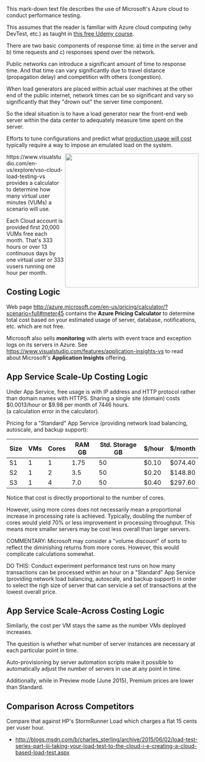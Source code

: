 This mark-down text file describes the use of Microsoft's Azure cloud to conduct performance testing.

This assumes that the reader is familiar with 
Azure cloud computing (why DevTest, etc.) as taught in
[this free Udemy course](https://www.udemy.com/introduction-to-cloud-computing-and-microsoft-azure/#/).

There are two basic components of response time: 
a) time in the server and 
b) time requests and c) responses spend over the network.

Public networks can introduce a significant amount of time to response time.
And that time can vary significantly due to travel distance (propagation delay) 
and competition with others (congestion).

When load generators are placed within actual user machines at the other end of the public internet,
network times can be so significant and vary so significantly that they "drown out" 
the server time component.

So the ideal situation is to have a load generator near the front-end web server
within the data center to adequately measure time spent on the server.

Efforts to tune configurations and predict what <a href="#Costing">production usage will cost</a>
typically require a way to impose an emulated load on the system. 

<a target="_blank" href="https://cloud.githubusercontent.com/assets/300046/8075255/4f1b414a-0efb-11e5-87f9-2337b74b7eea.png">
<img align="right" src="https://cloud.githubusercontent.com/assets/300046/8075255/4f1b414a-0efb-11e5-87f9-2337b74b7eea.png" width="350" /></a>
https://www.visualstudio.com/en-us/explore/vso-cloud-load-testing-vs
provides a calculator to determine how many virtual user minutes (VUMs) 
a scenario will use.

Each Cloud account is provided first 20,000 VUMs free each month. 
That's 333 hours or over 13 continuous days by one virtual user
or 333 vusers running one hour per month.


## <a name="CostingLogic"> Costing Logic</a>
Web page http://azure.microsoft.com/en-us/pricing/calculator/?scenario=full#meter45
contains the **Azure Pricing Calculator** to determine total cost based on your estimated usage
of server, database, notifications, etc. which are not free.

Microsoft also sells **monitoring** with alerts with event trace and exception logs on its servers in Azure. 
See https://www.visualstudio.com/features/application-insights-vs
to read about Microsoft's **Application Insights** offering.

## <a name="AppSvcScaleUpCostingLogic"> App Service Scale-Up Costing Logic</a>
Under App Service, free usage is with IP address and HTTP protocol 
rather than domain names with HTTPS.
Sharing a single site (domain) costs $0.0013/hour or $9.98 per month of 7446 hours.  
(a calculation error in the calculator).

Pricing for a "Standard" App Service (providing network load balancing, autoscale, and backup support):

| Size | VMs | Cores | RAM GB | Std. Storage GB | $/hour | $/month |
| ---- | --- | ----  | ---- | ----              | ----   | ---- |
| S1   | 1   | 1     | 1.75 | 50                | $0.10 | $074.40 |
| S2   | 1   | 2     | 3.5  | 50                | $0.20 | $148.80 |
| S3   | 1   | 4     | 7.0  | 50                | $0.40 | $297.60 |

Notice that cost is directly proportional to the number of cores. 

However, using more cores does not necessarily mean a proportional increase in processing rate is achieved.
Typically, doubling the number of cores would yield 70% or less improvement in processing throughput.
This means more smaller servers may be cost less overall than larger servers.

COMMENTARY:
Microsoft may consider a "volume discount" of sorts to reflect the diminishing returns from more cores. 
However, this would complicate calculations somewhat.

DO THIS:
Conduct experiment performance test runs on how many transactions can be processed within an hour on a 
"Standard" App Service (providing network load balancing, autoscale, and backup support)
in order to select the righ size of server that can servicie a set of transactions at the lowest overall price.

## <a name="AppSvcScaleAcrossCostingLogic"> App Service Scale-Across Costing Logic</a>
Similarly, the cost per VM stays the same as the number VMs deployed increases.

The question is whether what number of server instances are necessary at each particular point in time.

Auto-provisioning by server automation scripts make it possible to automatically adjust the number of 
servers in use at any point in time.

Additionally, while in Preview mode (June 2015), Premium prices are lower than Standard.


## <a name="#StormRunner"> Comparison Across Competitors</a>
Compare that against HP's StormRunner Load which charges a flat 15 cents per vuser hour.

* http://blogs.msdn.com/b/charles_sterling/archive/2015/06/02/load-test-series-part-iii-taking-your-load-test-to-the-cloud-i-e-creating-a-cloud-based-load-test.aspx
